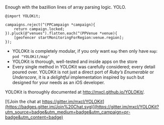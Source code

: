 Enough with the bazillion lines of array parsing logic. YOLO.

```objc
@import YOLOKit;

campaigns.reject(^(PPCampaign *campaign){
    return campaign.locked;
}).pluck(@"venues").flatten.each(^(PPVenue *venue){
    [geofencer startMonitoringForRegion:venue.region];
});
```

* YOLOKit is completely modular, if you only want `map` then only have `map`: `pod "YOLOKit/map"`
* YOLOKit is thorough, well-tested and inside apps on the store
* Every single method in YOLOKit was carefully considered; every detail poured over. YOLOKit is not just a direct port of *Ruby’s Enumerable* or *Underscore*, it is a *delightful* implementation inspired by such but designed for your needs as an iOS developer.

YOLOKit is thoroughly documented at http://mxcl.github.io/YOLOKit/.


[![Join the chat at https://gitter.im/mxcl/YOLOKit](https://badges.gitter.im/Join%20Chat.svg)](https://gitter.im/mxcl/YOLOKit?utm_source=badge&utm_medium=badge&utm_campaign=pr-badge&utm_content=badge)